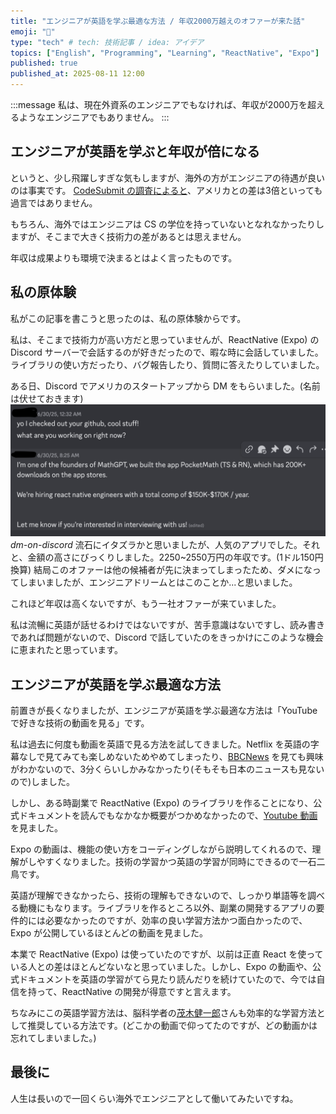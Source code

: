 ```yaml
---
title: "エンジニアが英語を学ぶ最適な方法 / 年収2000万越えのオファーが来た話"
emoji: "🦍"
type: "tech" # tech: 技術記事 / idea: アイデア
topics: ["English", "Programming", "Learning", "ReactNative", "Expo"]
published: true
published_at: 2025-08-11 12:00
---
```


:::message
私は、現在外資系のエンジニアでもなければ、年収が2000万を超えるようなエンジニアでもありません。
:::

## エンジニアが英語を学ぶと年収が倍になる
というと、少し飛躍しすぎな気もしますが、海外の方がエンジニアの待遇が良いのは事実です。
[CodeSubmit の調査によると](https://codesubmit.io/blog/software-engineer-salary-by-country/)、アメリカとの差は3倍といっても過言ではありません。

もちろん、海外ではエンジニアは CS の学位を持っていないとなれなかったりしますが、そこまで大きく技術力の差があるとは思えません。

年収は成果よりも環境で決まるとはよく言ったものです。


## 私の原体験
私がこの記事を書こうと思ったのは、私の原体験からです。

私は、そこまで技術力が高い方だと思っていませんが、ReactNative (Expo) の Discord サーバーで会話するのが好きだったので、暇な時に会話していました。ライブラリの使い方だったり、バグ報告したり、質問に答えたりしていました。

ある日、Discord でアメリカのスタートアップから DM をもらいました。(名前は伏せておきます)
![dm_on_discord](/images/english-dev/dm_on_discord.png)
_dm-on-discord_
流石にイタズラかと思いましたが、人気のアプリでした。それと、金額の高さにびっくりしました。2250~2550万円の年収です。(1ドル150円換算)
結局このオファーは他の候補者が先に決まってしまったため、ダメになってしまいましたが、エンジニアドリームとはこのことか...と思いました。

これほど年収は高くないですが、もう一社オファーが来ていました。

私は流暢に英語が話せるわけではないですが、苦手意識はないですし、読み書きであれば問題がないので、Discord で話していたのをきっかけにこのような機会に恵まれたと思っています。

## エンジニアが英語を学ぶ最適な方法
前置きが長くなりましたが、エンジニアが英語を学ぶ最適な方法は「YouTube で好きな技術の動画を見る」です。

私は過去に何度も動画を英語で見る方法を試してきました。Netflix を英語の字幕なしで見てみても楽しめないためやめてしまったり、[BBCNews](https://www.youtube.com/@BBCNews) を見ても興味がわかないので、3分くらいしかみなかったり(そもそも日本のニュースも見ないので)しました。

しかし、ある時副業で ReactNative (Expo) のライブラリを作ることになり、公式ドキュメントを読んでもなかなか概要がつかめなかったので、[Youtube 動画](https://www.youtube.com/watch?v=zReFsPgUdMs&t=1526s)を見ました。

Expo の動画は、機能の使い方をコーディングしながら説明してくれるので、理解がしやすくなりました。技術の学習かつ英語の学習が同時にできるので一石二鳥です。

英語が理解できなかったら、技術の理解もできないので、しっかり単語等を調べる動機にもなります。ライブラリを作るところ以外、副業の開発するアプリの要件的には必要なかったのですが、効率の良い学習方法かつ面白かったので、Expo が公開しているほとんどの動画を見ました。

本業で ReactNative (Expo) は使っていたのですが、以前は正直 React を使っている人との差はほとんどないなと思っていました。しかし、Expo の動画や、公式ドキュメントを英語の学習がてら見たり読んだりを続けていたので、今では自信を持って、ReactNative の開発が得意ですと言えます。

ちなみにこの英語学習方法は、脳科学者の[茂木健一郎](https://www.youtube.com/@kenmogi)さんも効率的な学習方法として推奨している方法です。(どこかの動画で仰ってたのですが、どの動画かは忘れてしまいました。)

## 最後に
人生は長いので一回くらい海外でエンジニアとして働いてみたいですね。
